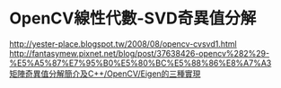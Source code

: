 # OpenCV線性代數-SVD奇異值分解

http://yester-place.blogspot.tw/2008/08/opencv-cvsvd1.html
http://fantasymew.pixnet.net/blog/post/37638426-opencv%282%29-%E5%A5%87%E7%95%B0%E5%80%BC%E5%88%86%E8%A7%A3  
[矩陣奇異值分解簡介及C++/OpenCV/Eigen的三種實現](https://blog.csdn.net/fengbingchun/article/details/72853757)  
